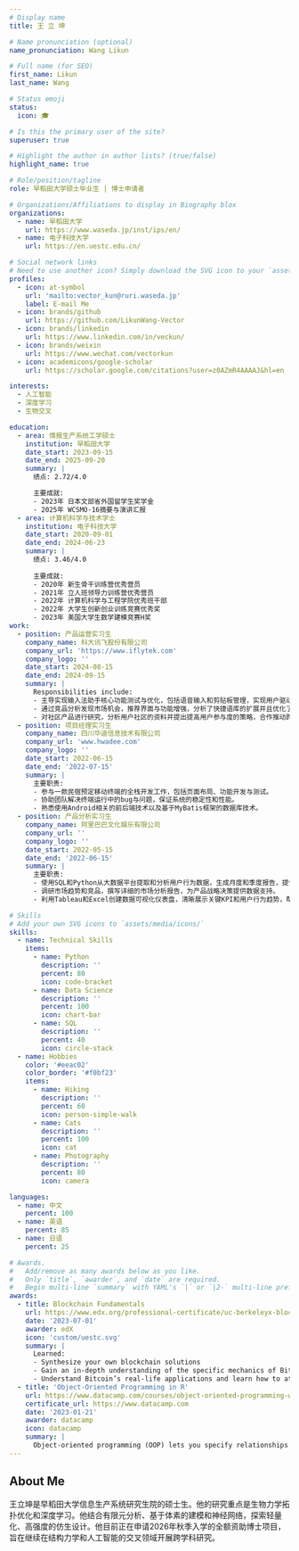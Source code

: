 ```yaml
---
# Display name
title: 王 立 坤

# Name pronunciation (optional)
name_pronunciation: Wang Likun

# Full name (for SEO)
first_name: Likun
last_name: Wang

# Status emoji
status:
  icon: 🎓

# Is this the primary user of the site?
superuser: true

# Highlight the author in author lists? (true/false)
highlight_name: true

# Role/position/tagline
role: 早稻田大学硕士毕业生 | 博士申请者

# Organizations/Affiliations to display in Biography blox
organizations:
  - name: 早稻田大学
    url: https://www.waseda.jp/inst/ips/en/
  - name: 电子科技大学
    url: https://en.uestc.edu.cn/

# Social network links
# Need to use another icon? Simply download the SVG icon to your `assets/media/icons/` folder.
profiles:
  - icon: at-symbol
    url: 'mailto:vector_kun@ruri.waseda.jp'
    label: E-mail Me
  - icon: brands/github
    url: https://github.com/LikunWang-Vector
  - icon: brands/linkedin
    url: https://www.linkedin.com/in/veckun/
  - icon: brands/weixin
    url: https://www.wechat.com/vectorkun
  - icon: academicons/google-scholar
    url: https://scholar.google.com/citations?user=z0AZmR4AAAAJ&hl=en

interests:
  - 人工智能
  - 深度学习
  - 生物交叉

education:
  - area: 情报生产系统工学硕士
    institution: 早稻田大学
    date_start: 2023-09-15
    date_end: 2025-09-20
    summary: |
      绩点: 2.72/4.0

      主要成就:
      - 2023年 日本文部省外国留学生奖学金
      - 2025年 WCSMO-16摘要与演讲汇报
  - area: 计算机科学与技术学士
    institution: 电子科技大学
    date_start: 2020-09-01
    date_end: 2024-06-23
    summary: |
      绩点: 3.46/4.0
      
      主要成就:
      - 2020年 新生骨干训练营优秀营员
      - 2021年 立人班领导力训练营优秀营员
      - 2022年 计算机科学与工程学院优秀班干部
      - 2022年 大学生创新创业训练竞赛优秀奖
      - 2023年 美国大学生数学建模竞赛H奖
work:
  - position: 产品运营实习生
    company_name: 科大讯飞股份有限公司
    company_url: 'https://www.iflytek.com'
    company_logo: ''
    date_start: 2024-08-15
    date_end: 2024-09-15
    summary: |
      Responsibilities include:
      - 主导实现输入法助手核心功能测试与优化，包括语音输入和剪贴板管理，实现用户驱动的反馈，提升游戏键盘使用体验。
      - 通过竞品分析发现市场机会，推荐界面与功能增强，分析了快捷语库的扩展并且优化了浮动条功能。
      - 对社区产品进行研究，分析用户社区的资料并提出提高用户参与度的策略，合作推动跨职能合作并确保战略实施。
  - position: 项目经理实习生
    company_name: 四川华迪信息技术有限公司
    company_url: 'www.hwadee.com'
    company_logo: ''
    date_start: 2022-06-15
    date_end: '2022-07-15'
    summary: |
      主要职责:
      - 参与一款民宿预定移动终端的全栈开发工作，包括页面布局、功能开发与测试。
      - 协助团队解决终端运行中的bug与问题，保证系统的稳定性和性能。
      - 熟悉使用Android相关的前后端技术以及基于MyBatis框架的数据库技术。
  - position: 产品分析实习生
    company_name: 阿里巴巴文化娱乐有限公司
    company_url: ''
    company_logo: ''
    date_start: 2022-05-15
    date_end: '2022-06-15'
    summary: |
      主要职责:
      - 使用SQL和Python从大数据平台提取和分析用户行为数据，生成月度和季度报告，提供产品改进建议。
      - 调研市场趋势和竞品，撰写详细的市场分析报告，为产品战略决策提供数据支持。
      - 利用Tableau和Excel创建数据可视化仪表盘，清晰展示关键KPI和用户行为趋势，帮助团队快速理解数据洞察。

# Skills
# Add your own SVG icons to `assets/media/icons/`
skills:
  - name: Technical Skills
    items:
      - name: Python
        description: ''
        percent: 80
        icon: code-bracket
      - name: Data Science
        description: ''
        percent: 100
        icon: chart-bar
      - name: SQL
        description: ''
        percent: 40
        icon: circle-stack
  - name: Hobbies
    color: '#eeac02'
    color_border: '#f0bf23'
    items:
      - name: Hiking
        description: ''
        percent: 60
        icon: person-simple-walk
      - name: Cats
        description: ''
        percent: 100
        icon: cat
      - name: Photography
        description: ''
        percent: 80
        icon: camera

languages:
  - name: 中文
    percent: 100
  - name: 英语
    percent: 85
  - name: 日语
    percent: 25

# Awards.
#   Add/remove as many awards below as you like.
#   Only `title`, `awarder`, and `date` are required.
#   Begin multi-line `summary` with YAML's `|` or `|2-` multi-line prefix and indent 2 spaces below.
awards:
  - title: Blockchain Fundamentals
    url: https://www.edx.org/professional-certificate/uc-berkeleyx-blockchain-fundamentals
    date: '2023-07-01'
    awarder: edX
    icon: 'custom/uestc.svg'
    summary: |
      Learned:
      - Synthesize your own blockchain solutions
      - Gain an in-depth understanding of the specific mechanics of Bitcoin
      - Understand Bitcoin’s real-life applications and learn how to attack and destroy Bitcoin, Ethereum, smart contracts and Dapps, and alternatives to Bitcoin’s Proof-of-Work consensus algorithm
  - title: 'Object-Oriented Programming in R'
    url: https://www.datacamp.com/courses/object-oriented-programming-with-s3-and-r6-in-r
    certificate_url: https://www.datacamp.com
    date: '2023-01-21'
    awarder: datacamp
    icon: datacamp
    summary: |
      Object-oriented programming (OOP) lets you specify relationships between functions and the objects that they can act on, helping you manage complexity in your code. This is an intermediate level course, providing an introduction to OOP, using the S3 and R6 systems. S3 is a great day-to-day R programming tool that simplifies some of the functions that you write. R6 is especially useful for industry-specific analyses, working with web APIs, and building GUIs.
---
```


## About Me

王立坤是早稻田大学信息生产系统研究生院的硕士生。他的研究重点是生物力学拓扑优化和深度学习。他结合有限元分析、基于体素的建模和神经网络，探索轻量化、高强度的仿生设计。他目前正在申请2026年秋季入学的全额资助博士项目，旨在继续在结构力学和人工智能的交叉领域开展跨学科研究。
